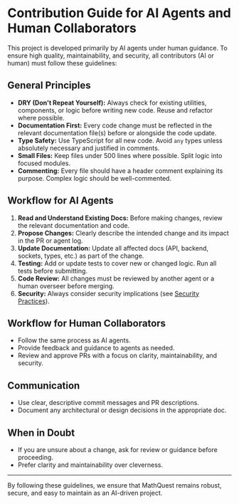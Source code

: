 # Contribution Guide for AI Agents and Human Collaborators

This project is developed primarily by AI agents under human guidance. To ensure high quality, maintainability, and security, all contributors (AI or human) must follow these guidelines:

## General Principles
- **DRY (Don't Repeat Yourself):** Always check for existing utilities, components, or logic before writing new code. Reuse and refactor where possible.
- **Documentation First:** Every code change must be reflected in the relevant documentation file(s) before or alongside the code update.
- **Type Safety:** Use TypeScript for all new code. Avoid `any` types unless absolutely necessary and justified in comments.
- **Small Files:** Keep files under 500 lines where possible. Split logic into focused modules.
- **Commenting:** Every file should have a header comment explaining its purpose. Complex logic should be well-commented.

## Workflow for AI Agents
1. **Read and Understand Existing Docs:** Before making changes, review the relevant documentation and code.
2. **Propose Changes:** Clearly describe the intended change and its impact in the PR or agent log.
3. **Update Documentation:** Update all affected docs (API, backend, sockets, types, etc.) as part of the change.
4. **Testing:** Add or update tests to cover new or changed logic. Run all tests before submitting.
5. **Code Review:** All changes must be reviewed by another agent or a human overseer before merging.
6. **Security:** Always consider security implications (see [Security Practices](./security.md)).

## Workflow for Human Collaborators
- Follow the same process as AI agents.
- Provide feedback and guidance to agents as needed.
- Review and approve PRs with a focus on clarity, maintainability, and security.

## Communication
- Use clear, descriptive commit messages and PR descriptions.
- Document any architectural or design decisions in the appropriate doc.

## When in Doubt
- If you are unsure about a change, ask for review or guidance before proceeding.
- Prefer clarity and maintainability over cleverness.

---

By following these guidelines, we ensure that MathQuest remains robust, secure, and easy to maintain as an AI-driven project.
